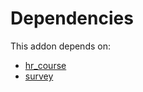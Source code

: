 # Dependencies

This addon depends on:

- [hr_course](../../odoo-bringout-oca-hr-hr_course)
- [survey](../../odoo-bringout-oca-ocb-survey)
